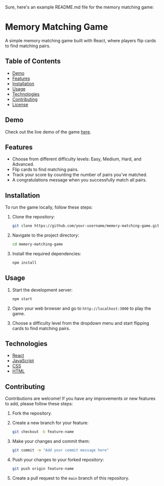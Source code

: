 Sure, here's an example README.md file for the memory matching game:

# Memory Matching Game

A simple memory matching game built with React, where players flip cards to find matching pairs.

## Table of Contents

- [Demo](#demo)
- [Features](#features)
- [Installation](#installation)
- [Usage](#usage)
- [Technologies](#technologies)
- [Contributing](#contributing)
- [License](#license)

## Demo

Check out the live demo of the game [here](https://your-demo-link.com).

## Features

- Choose from different difficulty levels: Easy, Medium, Hard, and Advanced.
- Flip cards to find matching pairs.
- Track your score by counting the number of pairs you've matched.
- A congratulations message when you successfully match all pairs.

## Installation

To run the game locally, follow these steps:

1. Clone the repository:

   ```bash
   git clone https://github.com/your-username/memory-matching-game.git
   ```

2. Navigate to the project directory:

   ```bash
   cd memory-matching-game
   ```

3. Install the required dependencies:

   ```bash
   npm install
   ```

## Usage

1. Start the development server:

   ```bash
   npm start
   ```

2. Open your web browser and go to `http://localhost:3000` to play the game.

3. Choose a difficulty level from the dropdown menu and start flipping cards to find matching pairs.

## Technologies

- [React](https://reactjs.org/)
- [JavaScript](https://developer.mozilla.org/en-US/docs/Web/JavaScript)
- [CSS](https://developer.mozilla.org/en-US/docs/Web/CSS)
- [HTML](https://developer.mozilla.org/en-US/docs/Web/HTML)

## Contributing

Contributions are welcome! If you have any improvements or new features to add, please follow these steps:

1. Fork the repository.

2. Create a new branch for your feature:

   ```bash
   git checkout -b feature-name
   ```

3. Make your changes and commit them:

   ```bash
   git commit -m "Add your commit message here"
   ```

4. Push your changes to your forked repository:

   ```bash
   git push origin feature-name
   ```

5. Create a pull request to the `main` branch of this repository.


